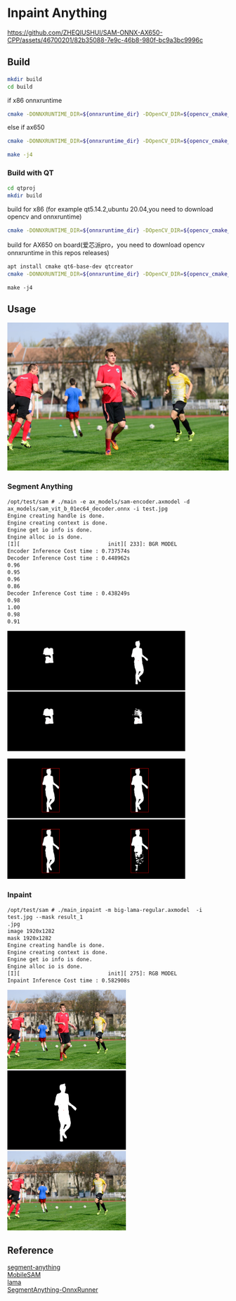 # Inpaint Anything

https://github.com/ZHEQIUSHUI/SAM-ONNX-AX650-CPP/assets/46700201/82b35088-7e9c-46b8-980f-bc9a3bc9996c

## Build
```bash
mkdir build
cd build
```
if x86 onnxruntime
```bash
cmake -DONNXRUNTIME_DIR=${onnxruntime_dir} -DOpenCV_DIR=${opencv_cmake_file_dir} ..
```
else if ax650
```bash
cmake -DONNXRUNTIME_DIR=${onnxruntime_dir} -DOpenCV_DIR=${opencv_cmake_file_dir} -DBSP_MSP_DIR=${msp_out_dir} -DBUILD_WITH_AX650=ON ..
```
```bash
make -j4
```

### Build with QT

```bash
cd qtproj
mkdir build
```
build for x86 (for example qt5.14.2,ubuntu 20.04,you need to download opencv and onnxruntime)
```bash
cmake -DONNXRUNTIME_DIR=${onnxruntime_dir} -DOpenCV_DIR=${opencv_cmake_file_dir} -DQt5_DIR=${qt5_dir}/5.14.2/gcc_64/lib/cmake/Qt5  ../SAMQT/
```
build for AX650 on board(爱芯派pro，you need to download opencv onnxruntime in this repos releases)
```bash
apt install cmake qt6-base-dev qtcreator
cmake -DONNXRUNTIME_DIR=${onnxruntime_dir} -DOpenCV_DIR=${opencv_cmake_file_dir} -DBSP_MSP_DIR=${msp_out_dir} -DBUILD_WITH_AX650=ON ../SAMQT/
```
```
make -j4
```
## Usage

![](test.jpg)

### Segment Anything
```
/opt/test/sam # ./main -e ax_models/sam-encoder.axmodel -d ax_models/sam_vit_b_01ec64_decoder.onnx -i test.jpg
Engine creating handle is done.
Engine creating context is done.
Engine get io info is done.
Engine alloc io is done.
[I][                            init][ 233]: BGR MODEL
Encoder Inference Cost time : 0.737574s
Decoder Inference Cost time : 0.448962s
0.96
0.95
0.96
0.86
Decoder Inference Cost time : 0.438249s
0.98
1.00
0.98
0.91
```
<img src="results/result_0.jpg" height="135" /><img src="results/result_1.jpg" height="135" /><img src="results/result_2.jpg" height="135" /><img src="results/result_3.jpg" height="135" />

<img src="results/rect_result_0.jpg" height="135" /><img src="results/rect_result_1.jpg" height="135" /><img src="results/rect_result_2.jpg" height="135" /><img src="results/rect_result_3.jpg" height="135" />


### Inpaint
```
/opt/test/sam # ./main_inpaint -m big-lama-regular.axmodel  -i test.jpg --mask result_1
.jpg
image 1920x1282
mask 1920x1282
Engine creating handle is done.
Engine creating context is done.
Engine get io info is done.
Engine alloc io is done.
[I][                            init][ 275]: RGB MODEL
Inpaint Inference Cost time : 0.582908s
```
<img src="images/test.jpg"  height="180"/><img src="results/result_1.jpg" height="180" /><img src="results/inpainted.jpg" height="180" />

## Reference
[segment-anything](https://github.com/facebookresearch/segment-anything)\
[MobileSAM](https://github.com/ChaoningZhang/MobileSAM)\
[lama](https://github.com/advimman/lama)\
[SegmentAnything-OnnxRunner](https://github.com/OroChippw/SegmentAnything-OnnxRunner)
